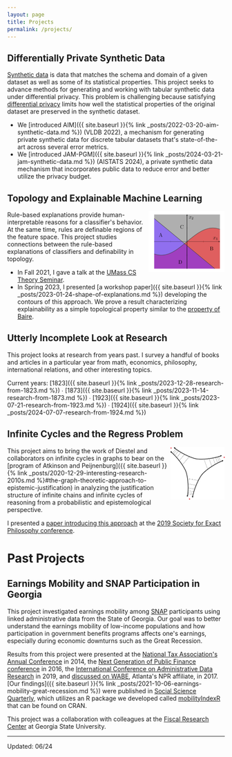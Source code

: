 ```yaml
---
layout: page
title: Projects
permalink: /projects/
---
```


## Differentially Private Synthetic Data

[Synthetic data](https://www.census.gov/about/what/synthetic-data.html) is data that matches the schema and domain of a given dataset as well as some of its statistical properties. This project seeks to advance methods for generating and working with tabular synthetic data under differential privacy. This problem is challenging because satisfying [differential privacy](https://en.wikipedia.org/wiki/Differential_privacy) limits how well the statistical properties of the original dataset are preserved in the synthetic dataset. 

- We [introduced AIM]({{ site.baseurl }}{% link _posts/2022-03-20-aim-synthetic-data.md %}) (VLDB 2022), a mechanism for generating private synthetic data for discrete tabular datasets that's state-of-the-art across several error metrics. 
- We [introduced JAM-PGM]({{ site.baseurl }}{% link _posts/2024-03-21-jam-synthetic-data.md %}) (AISTATS 2024), a private synthetic data mechanism that incorporates public data to reduce error and better utilize the privacy budget.

## Topology and Explainable Machine Learning

<img style="float: right; display: inline-block" width="35%" height="35%"  src="/images/model.png">

Rule-based explanations provide human-interpretable reasons for a classifier's behavior. At the same time, rules are definable regions of the feature space. This project studies connections between the rule-based explanations of classifiers and definability in topology. 

- In Fall 2021, I gave a talk at the [UMass CS Theory Seminar](https://groups.cs.umass.edu/theory/theory-seminar/). 
- In Spring 2023, I presented [a workshop paper]({{ site.baseurl }}{% link _posts/2023-01-24-shape-of-explanations.md %}) developing the contours of this approach. We prove a result characterizing explainability as a simple topological property similar to the [property of Baire](https://en.wikipedia.org/wiki/Property_of_Baire).

## Utterly Incomplete Look at Research

This project looks at research from years past. I survey a handful of books and articles in a particular year from math, economics, philosophy, international relations, and other interesting topics. 

Current years:
[1823]({{ site.baseurl }}{% link _posts/2023-12-28-research-from-1823.md %}) &#8729;
[1873]({{ site.baseurl }}{% link _posts/2023-11-14-research-from-1873.md %}) &#8729;
[1923]({{ site.baseurl }}{% link _posts/2023-07-21-research-from-1923.md %}) &#8729;
[1924]({{ site.baseurl }}{% link _posts/2024-07-07-research-from-1924.md %})  

## Infinite Cycles and the Regress Problem

<img style="float: right; display: inline-block" width="25%" height="25%"  src="/images/infinitecycle.png">

This project aims to bring the work of Diestel and collaborators on infinite cycles in graphs to bear on the [program of Atkinson and Peijnenburg]({{ site.baseurl }}{% link _posts/2020-12-29-interesting-research-2010s.md %}#the-graph-theoretic-approach-to-epistemic-justification) in analyzing the justification structure of infinite chains and infinite cycles of reasoning from a probabilistic and epistemological perspective.

I presented a [paper introducing this approach](https://bcmullins.github.io/infinite_cycles/#/) at the [2019 Society for Exact Philosophy conference](http://meta.phil.ufl.edu/host/sep/meeting.html?year=2019). 

# Past Projects

## Earnings Mobility and SNAP Participation in Georgia

This project investigated earnings mobility among [SNAP](https://en.wikipedia.org/wiki/Supplemental_Nutrition_Assistance_Program) participants using linked administrative data from the State of Georgia. Our goal was to better understand the earnings mobility of low-income populations and how participation in government benefits programs affects one's earnings, especially during economic downturns such as the Great Recession.

Results from this project were presented at the [National Tax Association's Annual Conference](https://ntanet.org/event/2014/11/2014-annual-conference-on-taxation/) in 2014, the [Next Generation of Public Finance conference](https://aysps.gsu.edu/files/2016/01/NGPF-Conference-Schedule.pdf) in 2016, the [International Conference on Administrative Data Research](https://ijpds.org/adr2019) in 2019, and [discussed on WABE](https://www.wabe.org/closer-look-stone-mountains-mayor-orlando-and-more/), Atlanta's NPR affiliate, in 2017. [Our findings]({{ site.baseurl }}{% link _posts/2021-10-06-earnings-mobility-great-recession.md %}) were published in [Social Science Quarterly](https://onlinelibrary.wiley.com/doi/abs/10.1111/ssqu.13083), which utilizes an R package we developed called [mobilityIndexR](https://github.com/bcmullins/mobilityIndexR) that can be found on CRAN.

This project was a collaboration with colleagues at the [Fiscal Research Center](https://frc.gsu.edu) at Georgia State University.

___

Updated: 06/24
